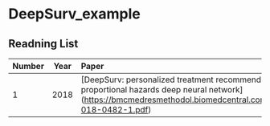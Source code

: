 # DeepSurv_example


## Readning List

| Number | Year | Paper | 
|---|---|:---|
| 1 | 2018 | [DeepSurv: personalized treatment recommender system using a Cox proportional hazards deep neural network] (https://bmcmedresmethodol.biomedcentral.com/track/pdf/10.1186/s12874-018-0482-1.pdf) |
